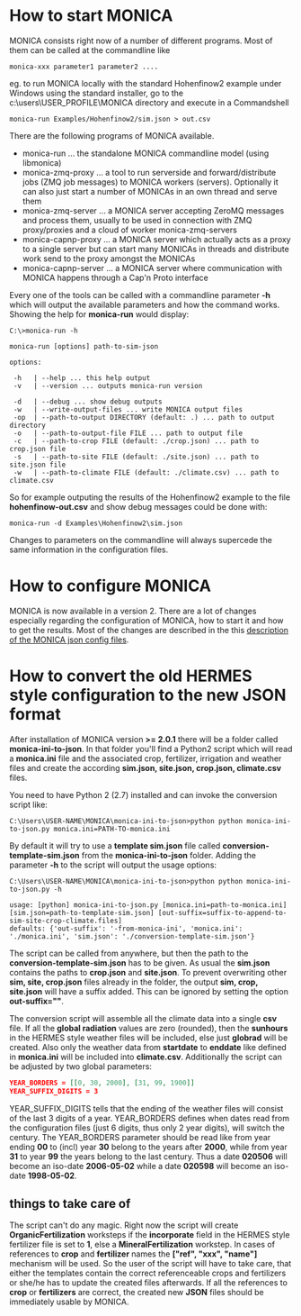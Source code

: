 # How to start MONICA

MONICA consists right now of a number of different programs. Most of them can be called at the commandline like

    monica-xxx parameter1 parameter2 ....

eg. to run MONICA locally with the standard Hohenfinow2 example under Windows using the standard installer, 
go to the c:\users\USER_PROFILE\MONICA directory and execute in a Commandshell

    monica-run Examples/Hohenfinow2/sim.json > out.csv

There are the following programs of MONICA available.

* monica-run ... the standalone MONICA commandline model (using libmonica)
* monica-zmq-proxy ... a tool to run serverside and forward/distribute jobs (ZMQ job messages) to MONICA workers (servers). Optionally it can also just start a number of MONICAs in an own thread and serve them
* monica-zmq-server ... a MONICA server accepting ZeroMQ messages and process them, usually to be used in connection with ZMQ proxy/proxies and a cloud of worker monica-zmq-servers
* monica-capnp-proxy ... a MONICA server which actually acts as a proxy to a single server but can start many MONICAs in threads and distribute work send to the proxy amongst the MONICAs
* monica-capnp-server ... a MONICA server where communication with MONICA happens through a Cap'n Proto interface

Every one of the tools can be called with a commandline parameter **-h** which will output the available parameters and how the command works. Showing the help for **monica-run** would display:

```dos
C:\>monica-run -h

monica-run [options] path-to-sim-json

options:

 -h   | --help ... this help output
 -v   | --version ... outputs monica-run version

 -d   | --debug ... show debug outputs
 -w   | --write-output-files ... write MONICA output files
 -op  | --path-to-output DIRECTORY (default: .) ... path to output directory
 -o   | --path-to-output-file FILE ... path to output file
 -c   | --path-to-crop FILE (default: ./crop.json) ... path to crop.json file
 -s   | --path-to-site FILE (default: ./site.json) ... path to site.json file
 -w   | --path-to-climate FILE (default: ./climate.csv) ... path to climate.csv
```

So for example outputing the results of the Hohenfinow2 example to the file **hohenfinow-out.csv** and show debug messages could be done with:

```
monica-run -d Examples\Hohenfinow2\sim.json
```

Changes to parameters on the commandline will always supercede the same information in the configuration files.


# How to configure MONICA

MONICA is now available in a version 2. There are a lot of changes especially regarding the configuration of MONICA, how to start it and how to get the results. Most of the changes are described in the this [description of the MONICA json config files](wiki/monica_config_index). 


# How to convert the old HERMES style configuration to the new JSON format

After installation of MONICA version **>= 2.0.1** there will be a folder called **monica-ini-to-json**. In that folder you'll find a Python2 script which will read a **monica.ini** file and the associated crop, fertilizer, irrigation and weather files and create the according **sim.json, site.json, crop.json, climate.csv** files.

You need to have Python 2 (2.7) installed and can invoke the conversion script like:

```dos
C:\Users\USER-NAME\MONICA\monica-ini-to-json>python python monica-ini-to-json.py monica.ini=PATH-TO-monica.ini 
```

By default it will try to use a **template sim.json** file called **conversion-template-sim.json** from the **monica-ini-to-json** folder. Adding the parameter **-h** to the script will output the usage options:

```dos
C:\Users\USER-NAME\MONICA\monica-ini-to-json>python python monica-ini-to-json.py -h

usage: [python] monica-ini-to-json.py [monica.ini=path-to-monica.ini] [sim.json=path-to-template-sim.json] [out-suffix=suffix-to-append-to-sim-site-crop-climate.files]
defaults: {'out-suffix': '-from-monica-ini', 'monica.ini': './monica.ini', 'sim.json': './conversion-template-sim.json'}
```

The script can be called from anywhere, but then the path to the **conversion-template-sim.json** has to be given. As usual the **sim.json** contains the paths to **crop.json** and **site.json**. To prevent overwriting other **sim, site, crop.json** files already in the folder, the output **sim, crop, site.json** will have a suffix added. This can be ignored by setting the option **out-suffix=""**.

The conversion script will assemble all the climate data into a single **csv** file. If all the **global radiation** values are zero (rounded), then the **sunhours** in the HERMES style weather files will be included, else just **globrad** will be created. Also only the weather data from **startdate** to **enddate** like defined in **monica.ini** will be included into **climate.csv**. Additionally the script can be adjusted by two global parameters:

```json
YEAR_BORDERS = [[0, 30, 2000], [31, 99, 1900]]
YEAR_SUFFIX_DIGITS = 3
``` 

YEAR_SUFFIX_DIGITS tells that the ending of the weather files will consist of the last 3 digits of a year. YEAR_BORDERS defines when dates read from the configuration files (just 6 digits, thus only 2 year digits), will switch the century. The YEAR_BORDERS parameter should be read like from year ending **00** to (incl) year **30** belong to the years after **2000**, while from year **31** to year **99** the years belong to the last century. Thus a date **020506** will become an iso-date **2006-05-02** while a date **020598** will become an iso-date **1998-05-02**. 


## things to take care of

The script can't do any magic. Right now the script will create **OrganicFertilization** worksteps if the **incorporate** field in the HERMES style fertilizer file is set to **1**, else a **MineralFertilization** workstep. In cases of references to **crop** and **fertilizer** names the **["ref", "xxx", "name"]** mechanism will be used. So the user of the script will have to take care, that either the templates contain the correct referenceable crops and fertilizers or she/he has to update the created files afterwards. If all the references to **crop** or **fertilizers** are correct, the created new **JSON** files should be immediately usable by MONICA.


